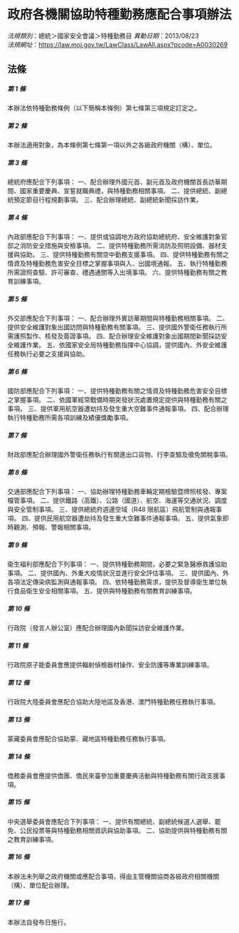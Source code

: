 # 政府各機關協助特種勤務應配合事項辦法

*法規類別*：總統＞國家安全會議＞特種勤務目
*異動日期*：2013/08/23  
*法規網址*：https://law.moj.gov.tw/LawClass/LawAll.aspx?pcode=A0030269



## 法條
##### 第 1 條
本辦法依特種勤務條例（以下簡稱本條例）第七條第三項規定訂定之。

##### 第 2 條
本辦法適用對象，為本條例第七條第一項以外之各級政府機關（構）、單位。

##### 第 3 條
總統府應配合下列事項：
一、配合辦理外國元首、副元首及政府機關首長訪華期間、國家重要慶典、宣誓就職典禮，與特種勤務相關事項。
二、提供總統、副總統預定節目行程規劃事項。
三、配合辦理總統、副總統新聞採訪作業。

##### 第 4 條
內政部應配合下列事項：
一、提供或協調地方政府協助總統府、安全維護對象官邸之消防安全措施與安檢事項。
二、提供特種勤務所需消防及照明設備、器材支援與協助。
三、提供特種勤務有關空中勤務支援事項。
四、提供特種勤務有關之情資及特種勤務危害安全目標之掌握事項與入、出國境通報。
五、執行特種勤務所需證照查驗、許可審查、禮遇通關等入出境事項。
六、提供特種勤務有關之教育訓練事項。

##### 第 5 條
外交部應配合下列事項：
一、配合辦理外賓訪華期間與特種勤務相關事項。
二、提供安全維護對象出國訪問與特種勤務有關事項。
三、提供國外警衛任務執行所需護照製作、核發及簽證事項。
四、配合辦理安全維護對象出國期間新聞採訪安全維護作業。
五、依國家安全局特種勤務指揮中心協調，提供國內、外安全維護任務執行必要之支援與協助。

##### 第 6 條
國防部應配合下列事項：
一、提供特種勤務有關之情資及特種勤務危害安全目標之掌握事項。
二、依國軍經常戰備時期突發狀況處置規定提供與特種勤務有關之事項。
三、提供軍用航空器遭劫持及發生重大空難事件通報事項。
四、配合辦理執行特種勤務所需各項訓練及績優獎勵事項。

##### 第 7 條
財政部應配合辦理國外警衛任務執行有關進出口貨物、行李查驗及徵免關稅事項。

##### 第 8 條
交通部應配合下列事項：
一、協助辦理特種勤務車輛定期檢驗暨牌照核發、專案檔管事項。
二、提供鐵路（高鐵）、公路（國道）、航空、海運等交通狀況、調度與安全管制事項。
三、提供總統府週邊空域（R48 限航區）飛航管制與通報事項。
四、提供民用航空器遭劫持及發生重大空難事件通報事項。
五、提供氣象即時觀測、預報、警報相關事項。

##### 第 9 條
衛生福利部應配合下列事項：
一、提供特種勤務期間，必要之緊急醫療救護協助事項。
二、提供國內、外重大疫情狀況並進行安全評估事項。
三、提供國內、外各項法定傳染病監測與通報事項。
四、依特種勤務需求，提供及督導衛生單位執行食品衛生安全相關事項。
五、提供與特種勤務有關教育訓練事項。

##### 第 10 條
行政院（發言人辦公室）應配合辦理國內新聞採訪安全維護作業。

##### 第 11 條
行政院原子能委員會應提供輻射偵檢器材操作、安全防護等專業訓練事項。

##### 第 12 條
行政院大陸委員會應配合協助大陸地區及香港、澳門特種勤務任務執行事項。

##### 第 13 條
蒙藏委員會應配合協助蒙、藏地區特種勤務任務執行事項。

##### 第 14 條
僑務委員會應提供僑團、僑民來臺參加重要慶典活動與特種勤務有關行政支援事項。

##### 第 15 條
中央選舉委員會應配合下列事項：
一、提供有關總統、副總統候選人選舉、罷免、公民投票等與特種勤務相關資訊與協助事項。
二、協助提供與特種勤務有關之教育訓練事項。

##### 第 16 條
本辦法未列舉之政府機關或應配合事項，得由主管機關協商各級政府相關機關（構）、單位配合辦理。

##### 第 17 條
本辦法自發布日施行。


